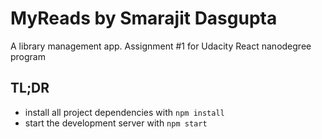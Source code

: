 # MyReads by Smarajit Dasgupta

A library management app. Assignment #1 for Udacity React nanodegree program

## TL;DR

* install all project dependencies with `npm install`
* start the development server with `npm start`
